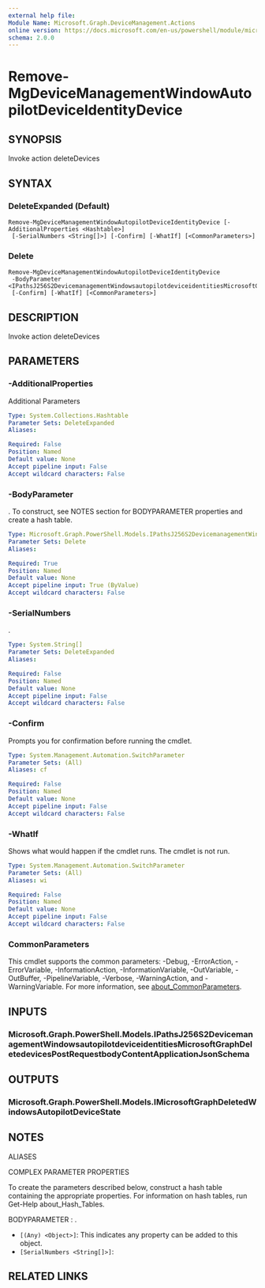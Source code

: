 ```yaml
---
external help file:
Module Name: Microsoft.Graph.DeviceManagement.Actions
online version: https://docs.microsoft.com/en-us/powershell/module/microsoft.graph.devicemanagement.actions/remove-mgdevicemanagementwindowautopilotdeviceidentitydevice
schema: 2.0.0
---
```


# Remove-MgDeviceManagementWindowAutopilotDeviceIdentityDevice

## SYNOPSIS
Invoke action deleteDevices

## SYNTAX

### DeleteExpanded (Default)
```
Remove-MgDeviceManagementWindowAutopilotDeviceIdentityDevice [-AdditionalProperties <Hashtable>]
 [-SerialNumbers <String[]>] [-Confirm] [-WhatIf] [<CommonParameters>]
```

### Delete
```
Remove-MgDeviceManagementWindowAutopilotDeviceIdentityDevice
 -BodyParameter <IPathsJ256S2DevicemanagementWindowsautopilotdeviceidentitiesMicrosoftGraphDeletedevicesPostRequestbodyContentApplicationJsonSchema>
 [-Confirm] [-WhatIf] [<CommonParameters>]
```

## DESCRIPTION
Invoke action deleteDevices

## PARAMETERS

### -AdditionalProperties
Additional Parameters

```yaml
Type: System.Collections.Hashtable
Parameter Sets: DeleteExpanded
Aliases:

Required: False
Position: Named
Default value: None
Accept pipeline input: False
Accept wildcard characters: False
```

### -BodyParameter
.
To construct, see NOTES section for BODYPARAMETER properties and create a hash table.

```yaml
Type: Microsoft.Graph.PowerShell.Models.IPathsJ256S2DevicemanagementWindowsautopilotdeviceidentitiesMicrosoftGraphDeletedevicesPostRequestbodyContentApplicationJsonSchema
Parameter Sets: Delete
Aliases:

Required: True
Position: Named
Default value: None
Accept pipeline input: True (ByValue)
Accept wildcard characters: False
```

### -SerialNumbers
.

```yaml
Type: System.String[]
Parameter Sets: DeleteExpanded
Aliases:

Required: False
Position: Named
Default value: None
Accept pipeline input: False
Accept wildcard characters: False
```

### -Confirm
Prompts you for confirmation before running the cmdlet.

```yaml
Type: System.Management.Automation.SwitchParameter
Parameter Sets: (All)
Aliases: cf

Required: False
Position: Named
Default value: None
Accept pipeline input: False
Accept wildcard characters: False
```

### -WhatIf
Shows what would happen if the cmdlet runs.
The cmdlet is not run.

```yaml
Type: System.Management.Automation.SwitchParameter
Parameter Sets: (All)
Aliases: wi

Required: False
Position: Named
Default value: None
Accept pipeline input: False
Accept wildcard characters: False
```

### CommonParameters
This cmdlet supports the common parameters: -Debug, -ErrorAction, -ErrorVariable, -InformationAction, -InformationVariable, -OutVariable, -OutBuffer, -PipelineVariable, -Verbose, -WarningAction, and -WarningVariable. For more information, see [about_CommonParameters](http://go.microsoft.com/fwlink/?LinkID=113216).

## INPUTS

### Microsoft.Graph.PowerShell.Models.IPathsJ256S2DevicemanagementWindowsautopilotdeviceidentitiesMicrosoftGraphDeletedevicesPostRequestbodyContentApplicationJsonSchema

## OUTPUTS

### Microsoft.Graph.PowerShell.Models.IMicrosoftGraphDeletedWindowsAutopilotDeviceState

## NOTES

ALIASES

COMPLEX PARAMETER PROPERTIES

To create the parameters described below, construct a hash table containing the appropriate properties. For information on hash tables, run Get-Help about_Hash_Tables.


BODYPARAMETER <IPathsJ256S2DevicemanagementWindowsautopilotdeviceidentitiesMicrosoftGraphDeletedevicesPostRequestbodyContentApplicationJsonSchema>: .
  - `[(Any) <Object>]`: This indicates any property can be added to this object.
  - `[SerialNumbers <String[]>]`: 

## RELATED LINKS

